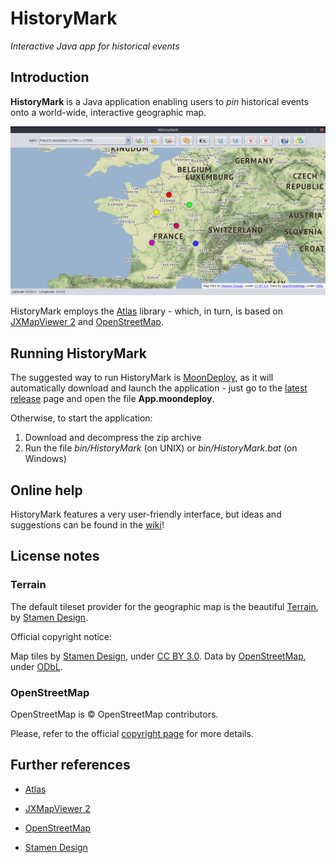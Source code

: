 # HistoryMark

*Interactive Java app for historical events*


## Introduction


**HistoryMark** is a Java application enabling users to *pin* historical events onto a world-wide, interactive geographic map.


![Example map](https://github.com/giancosta86/HistoryMark/blob/master/screenshots/example.jpg "Interactive map shown by the app")


HistoryMark employs the [Atlas](https://github.com/giancosta86/Atlas) library - which, in turn, is based on [JXMapViewer 2](https://github.com/msteiger/jxmapviewer2) and [OpenStreetMap](https://openstreetmap.org/).


## Running HistoryMark

The suggested way to run HistoryMark is [MoonDeploy](https://github.com/giancosta86/moondeploy), as it will automatically download and launch the application - just go to the [latest release](https://github.com/giancosta86/HistoryMark/releases/latest) page and open the file **App.moondeploy**.

Otherwise, to start the application:
1. Download and decompress the zip archive
2. Run the file *bin/HistoryMark* (on UNIX) or *bin/HistoryMark.bat* (on Windows)


## Online help

HistoryMark features a very user-friendly interface, but ideas and suggestions can be found in the [wiki](https://github.com/giancosta86/HistoryMark/wiki)!


## License notes

### Terrain

The default tileset provider for the geographic map is the beautiful [Terrain](maps.stamen.com/#terrain), by [Stamen Design](https://stamen.com/).

Official copyright notice:

Map tiles by [Stamen Design](https://stamen.com/), under [CC BY 3.0](http://creativecommons.org/licenses/by/3.0). Data by [OpenStreetMap](http://openstreetmap.org), under [ODbL](http://www.openstreetmap.org/copyright).


### OpenStreetMap

OpenStreetMap is © OpenStreetMap contributors.

Please, refer to the official [copyright page](https://www.openstreetmap.org/copyright) for more details.



## Further references

* [Atlas](https://github.com/giancosta86/HystoryMark)

* [JXMapViewer 2](https://github.com/msteiger/jxmapviewer2)

* [OpenStreetMap](https://openstreetmap.org/)

* [Stamen Design](https://stamen.com/)
